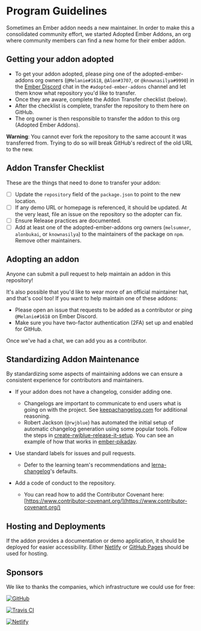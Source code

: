 # Program Guidelines

Sometimes an Ember addon needs a new maintainer. In order to make this a consolidated community effort, we started Adopted Ember Addons, an org where community members can find a new home for their ember addon.

## Getting your addon adopted

- To get your addon adopted, please ping one of the adopted-ember-addons org owners (`@Melanie#1618`, `@Alon#3707`, or `@knownasilya#9990`) in the [Ember Discord](https://discord.gg/emberjs) chat in the `#adopted-ember-addons` channel and let them know what repository you'd like to transfer.
- Once they are aware, complete the Addon Transfer checklist (below).
- After the checklist is complete, transfer the repository to them here on GitHub.
- The org owner is then responsible to transfer the addon to this org (Adopted Ember Addons).

**Warning**: You cannot ever fork the repository to the same account it was transferred from. Trying to do so will break GitHub's redirect of the old URL to the new.

## Addon Transfer Checklist

These are the things that need to done to transfer your addon:

- [ ] Update the `repository` field of the `package.json` to point to the new location.
- [ ] If any demo URL or homepage is referenced, it should be updated. At the very least, file an issue on the repository so the adopter can fix.
- [ ] Ensure Release practices are documented.
- [ ] Add at least one of the adopted-ember-addons org owners (`melsumner`, `alonbukai`, or `knownasilya`) to the maintainers of the package on `npm`. Remove other maintainers.

## Adopting an addon

Anyone can submit a pull request to help maintain an addon in this repository!

It's also possible that you'd like to wear more of an official maintainer hat, and that's cool too! If you want to help maintain one of these addons:

- Please open an issue that requests to be added as a contributor or ping `@Melanie#1618` on Ember Discord.
- Make sure you have two-factor authentication (2FA) set up and enabled for GitHub.

Once we've had a chat, we can add you as a contributor.

## Standardizing Addon Maintenance

By standardizing some aspects of maintaining addons we can ensure a consistent experience for contributors and maintainers.

- If your addon does not have a changelog, consider adding one.
  - Changelogs are important to communicate to end users what is going on with the project. See [keepachangelog.com](https://keepachangelog.com/en/1.0.0/) for additional reasoning.
  - Robert Jackson (`@rwjblue`) has automated the initial setup of automatic changelog generation using some popular tools. Follow the steps in [create-rwjblue-release-it-setup](https://github.com/rwjblue/create-rwjblue-release-it-setup). You can see an example of how that works in [ember-pikaday](https://github.com/adopted-ember-addons/ember-pikaday).

- Use standard labels for issues and pull requests.
  - Defer to the learning team's recommendations and [lerna-changelog](https://github.com/lerna/lerna-changelog)'s defaults.

- Add a code of conduct to the repository.
  - You can read how to add the Contributor Covenant here: [https://www.contributor-covenant.org/](https://www.contributor-covenant.org/)

## Hosting and Deployments

If the addon provides a documentation or demo application, it should be deployed for easier accessibility. Either [Netlify](https://www.netlify.com) or [GitHub Pages](https://pages.github.com/) should be used for hosting.

## Sponsors

We like to thanks the companies, which infrastructure we could use for free:

[
  ![GitHub](https://github.githubassets.com/images/modules/logos_page/GitHub-Logo.png)
](https://github.com/)

[
  ![Travis CI](https://travis-ci.com/images/logos/TravisCI-Full-Color.png)
](https://travis-ci.org/)

<!-- Netlify badge must be present on README of the repository per requirement of their Open Source plan -->
[
  ![Netlify](https://www.netlify.com/img/global/badges/netlify-color-accent.svg)
](https://www.netlify.com)
